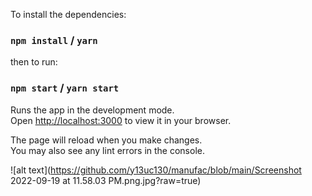 
To install the dependencies:
### `npm install` / `yarn`

then to run:
### `npm start` / `yarn start`

Runs the app in the development mode.\
Open [http://localhost:3000](http://localhost:3000) to view it in your browser.

The page will reload when you make changes.\
You may also see any lint errors in the console.

![alt text](https://github.com/y13uc130/manufac/blob/main/Screenshot 2022-09-19 at 11.58.03 PM.png.jpg?raw=true)
